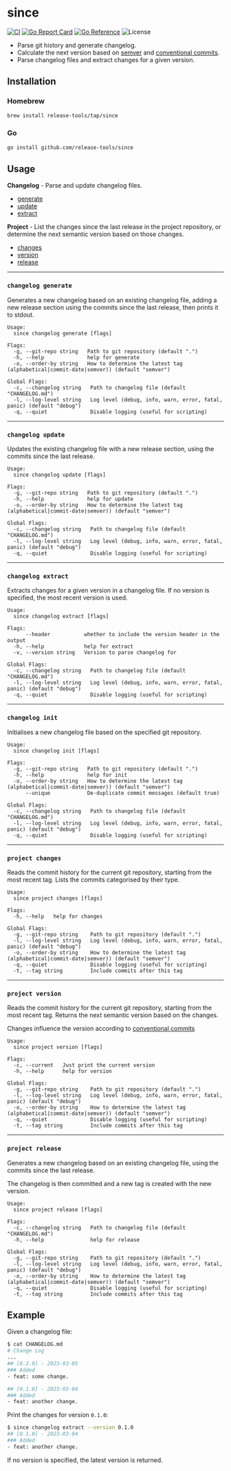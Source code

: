 # since
[![CI](https://github.com/release-tools/since/actions/workflows/ci.yaml/badge.svg)](https://github.com/release-tools/since/actions/workflows/ci.yaml)
[![Go Report Card](https://goreportcard.com/badge/github.com/release-tools/since)](https://goreportcard.com/report/github.com/release-tools/since)
[![Go Reference](https://pkg.go.dev/badge/github.com/release-tools/since.svg)](https://pkg.go.dev/github.com/release-tools/since)
![License](https://img.shields.io/github/license/release-tools/since)

- Parse git history and generate changelog.
- Calculate the next version based on [semver](http://semver.org) and [conventional commits](https://www.conventionalcommits.org/en/v1.0.0/).
- Parse changelog files and extract changes for a given version.

## Installation

### Homebrew

```bash
brew install release-tools/tap/since
```

### Go

```bash
go install github.com/release-tools/since
```

## Usage

**Changelog** - Parse and update changelog files.
- [generate](#changelog-generate)
- [update](#changelog-update)
- [extract](#changelog-extract)

**Project** - List the changes since the last release in the project repository, or determine the next semantic version based on those changes.
- [changes](#project-changes)
- [version](#project-version)
- [release](#project-release)

---

### `changelog generate`

Generates a new changelog based on an existing changelog file,
adding a new release section using the commits since the last release,
then prints it to stdout.

```
Usage:
  since changelog generate [flags]

Flags:
  -g, --git-repo string   Path to git repository (default ".")
  -h, --help              help for generate
  -o, --order-by string   How to determine the latest tag (alphabetical|commit-date|semver)) (default "semver")

Global Flags:
  -c, --changelog string   Path to changelog file (default "CHANGELOG.md")
  -l, --log-level string   Log level (debug, info, warn, error, fatal, panic) (default "debug")
  -q, --quiet              Disable logging (useful for scripting)
```

---

### `changelog update`

Updates the existing changelog file with a new release section,
using the commits since the last release.

```
Usage:
  since changelog update [flags]

Flags:
  -g, --git-repo string   Path to git repository (default ".")
  -h, --help              help for update
  -o, --order-by string   How to determine the latest tag (alphabetical|commit-date|semver)) (default "semver")

Global Flags:
  -c, --changelog string   Path to changelog file (default "CHANGELOG.md")
  -l, --log-level string   Log level (debug, info, warn, error, fatal, panic) (default "debug")
  -q, --quiet              Disable logging (useful for scripting)
```

---

### `changelog extract`

Extracts changes for a given version in a changelog file.
If no version is specified, the most recent version is used.

```
Usage:
  since changelog extract [flags]

Flags:
      --header           whether to include the version header in the output
  -h, --help             help for extract
  -v, --version string   Version to parse changelog for

Global Flags:
  -c, --changelog string   Path to changelog file (default "CHANGELOG.md")
  -l, --log-level string   Log level (debug, info, warn, error, fatal, panic) (default "debug")
  -q, --quiet              Disable logging (useful for scripting)
```

---

### `changelog init`

Initialises a new changelog file based on the specified git repository.

```
Usage:
  since changelog init [flags]

Flags:
  -g, --git-repo string   Path to git repository (default ".")
  -h, --help              help for init
  -o, --order-by string   How to determine the latest tag (alphabetical|commit-date|semver)) (default "semver")
      --unique            De-duplicate commit messages (default true)

Global Flags:
  -c, --changelog string   Path to changelog file (default "CHANGELOG.md")
  -l, --log-level string   Log level (debug, info, warn, error, fatal, panic) (default "debug")
  -q, --quiet              Disable logging (useful for scripting)
```

---

### `project changes`

Reads the commit history for the current git repository, starting
from the most recent tag. Lists the commits categorised by their type.

```
Usage:
  since project changes [flags]

Flags:
  -h, --help   help for changes

Global Flags:
  -g, --git-repo string    Path to git repository (default ".")
  -l, --log-level string   Log level (debug, info, warn, error, fatal, panic) (default "debug")
  -o, --order-by string    How to determine the latest tag (alphabetical|commit-date|semver)) (default "semver")
  -q, --quiet              Disable logging (useful for scripting)
  -t, --tag string         Include commits after this tag
```

---

### `project version`

Reads the commit history for the current git repository, starting
from the most recent tag. Returns the next semantic version
based on the changes.

Changes influence the version according to
[conventional commits](https://www.conventionalcommits.org/en/v1.0.0/)

```
Usage:
  since project version [flags]

Flags:
  -c, --current   Just print the current version
  -h, --help      help for version

Global Flags:
  -g, --git-repo string    Path to git repository (default ".")
  -l, --log-level string   Log level (debug, info, warn, error, fatal, panic) (default "debug")
  -o, --order-by string    How to determine the latest tag (alphabetical|commit-date|semver)) (default "semver")
  -q, --quiet              Disable logging (useful for scripting)
  -t, --tag string         Include commits after this tag
```

---

### `project release`

Generates a new changelog based on an existing changelog file,
using the commits since the last release.

The changelog is then committed and a new tag is created
with the new version.

```
Usage:
  since project release [flags]

Flags:
  -c, --changelog string   Path to changelog file (default "CHANGELOG.md")
  -h, --help               help for release

Global Flags:
  -g, --git-repo string    Path to git repository (default ".")
  -l, --log-level string   Log level (debug, info, warn, error, fatal, panic) (default "debug")
  -o, --order-by string    How to determine the latest tag (alphabetical|commit-date|semver)) (default "semver")
  -q, --quiet              Disable logging (useful for scripting)
  -t, --tag string         Include commits after this tag
```

## Example

Given a changelog file:

```bash
$ cat CHANGELOG.md
# Change Log
...
## [0.2.0] - 2023-03-05
### Added
- feat: some change.

## [0.1.0] - 2023-03-04
### Added
- feat: another change.
```

Print the changes for version `0.1.0`:

```bash
$ since changelog extract --version 0.1.0
## [0.1.0] - 2023-03-04
### Added
- feat: another change.
```

If no version is specified, the latest version is returned.
